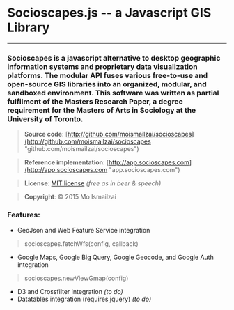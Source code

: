 # Socioscapes.js  --  a Javascript GIS Library
***

### Socioscapes is a javascript alternative to desktop geographic information systems and proprietary data visualization platforms. The modular API fuses various free-to-use and open-source GIS libraries into an organized, modular, and sandboxed environment. This software was written as partial fulfilment of the Masters Research Paper, a degree requirement for the Masters of Arts in Sociology at the University of Toronto.

>**Source code**:     [http://github.com/moismailzai/socioscapes](http://github.com/moismailzai/socioscapes "github.com/moismailzai/socioscapes")

>**Reference implementation**:  [http://app.socioscapes.com](http://app.socioscapes.com "app.socioscapes.com")
  
>**License**:         [MIT license](http://opensource.org/licenses/MIT "MIT license") *(free as in beer & speech)*
   
>**Copyright**:       &copy; 2015 Mo Ismailzai

### Features:
* GeoJson and Web Feature Service integration
> socioscapes.fetchWfs(config, callback)
* Google Maps, Google Big Query, Google Geocode, and Google Auth integration
> socioscapes.newViewGmap(config)
* D3 and Crossfilter integration *(to do)*
* Datatables integration (requires jquery) *(to do)*


